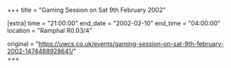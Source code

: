 +++
title = "Gaming Session on Sat 9th February 2002"

[extra]
time = "21:00:00"
end_date = "2002-02-10"
end_time = "04:00:00"
location = "Ramphal R0.03/4"

original = "https://uwcs.co.uk/events/gaming-session-on-sat-9th-february-2002-1474488928641/"    
+++



